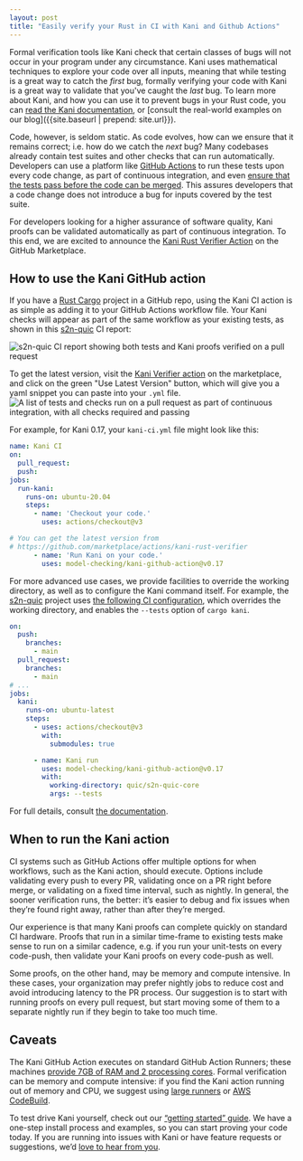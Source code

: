 ```yaml
---
layout: post
title: "Easily verify your Rust in CI with Kani and Github Actions"
---
```


Formal verification tools like Kani check that certain classes of bugs will not occur in your program under any circumstance.
Kani uses mathematical techniques to explore your code over all inputs, meaning that while testing is a great way to catch the *first* bug, formally verifying your code with Kani is a great way to validate that you've caught the *last* bug.
To learn more about Kani, and how you can use it to prevent bugs in your Rust code, you can [read the Kani documentation](https://model-checking.github.io/kani/), or [consult the real-world examples on our blog]({{site.baseurl | prepend: site.url}}).

Code, however, is seldom static.
As code evolves, how can we ensure that it remains correct; i.e. how do we catch the *next* bug?
Many codebases already contain test suites and other checks that can run automatically.
Developers can use a platform like [GitHub Actions](https://github.com/features/actions) to run these tests upon every code change, as part of continuous integration, and even [ensure that the tests pass before the code can be merged](https://docs.github.com/en/repositories/configuring-branches-and-merges-in-your-repository/defining-the-mergeability-of-pull-requests/about-protected-branches#require-status-checks-before-merging).
This assures developers that a code change does not introduce a bug for inputs covered by the test suite.

For developers looking for a higher assurance of software quality, Kani proofs can be validated automatically as part of continuous integration.
To this end, we are excited to announce the [Kani Rust Verifier Action](https://github.com/marketplace/actions/kani-rust-verifier) on the GitHub Marketplace.

## How to use the Kani GitHub action

If you have a [Rust Cargo](https://doc.rust-lang.org/cargo/) project in a GitHub repo, using the Kani CI action is as simple as adding it to your GitHub Actions workflow file.
Your Kani checks will appear as part of the same workflow as your existing tests, as shown in this [s2n-quic](https://github.com/aws/s2n-quic) CI report:

<img src="{{site.baseurl | prepend: site.url}}/assets/images/kani-in-s2n-quic-ci.png" alt="s2n-quic CI report showing both tests and Kani proofs verified on a pull request" />

To get the latest version, visit the [Kani Verifier action](https://github.com/marketplace/actions/kani-rust-verifier) on the marketplace, and click on the green "Use Latest Version" button, which will give you a yaml snippet you can paste into your `.yml` file.
<img src="{{site.baseurl | prepend: site.url}}/assets/images/kani-verifier-action.png" alt="A list of tests and checks run on a pull request as part of continuous integration, with all checks required and passing" />

For example, for Kani 0.17, your `kani-ci.yml` file might look like this:

```yaml
name: Kani CI
on:
  pull_request:
  push:
jobs:
  run-kani:
    runs-on: ubuntu-20.04
    steps:
      - name: 'Checkout your code.'
        uses: actions/checkout@v3

# You can get the latest version from
# https://github.com/marketplace/actions/kani-rust-verifier
      - name: 'Run Kani on your code.'
        uses: model-checking/kani-github-action@v0.17
```

For more advanced use cases, we provide facilities to override the working directory, as well as to configure the Kani command itself.
For example, the [s2n-quic](https://github.com/aws/s2n-quic) project uses [the following CI configuration](https://github.com/aws/s2n-quic/blob/c221530beb37addf81c7ed58461a945750a1b251/.github/workflows/ci.yml#L613), which overrides the working directory, and enables the `--tests` option of `cargo kani`.

```yaml
on:
  push:
    branches:
      - main
  pull_request:
    branches:
      - main
# ...
jobs:
  kani:
    runs-on: ubuntu-latest
    steps:
      - uses: actions/checkout@v3
        with:
          submodules: true

      - name: Kani run
        uses: model-checking/kani-github-action@v0.17
        with:
          working-directory: quic/s2n-quic-core
          args: --tests
```

For full details, consult [the documentation](https://model-checking.github.io/kani/install-github-ci.html).

## When to run the Kani action

CI systems such as GitHub Actions offer multiple options for when workflows, such as the Kani action, should execute.
Options include validating every push to every PR, validating once on a PR right before merge, or validating on a fixed time interval, such as nightly. 
In general, the sooner verification runs, the better: it’s easier to debug and fix issues when they’re found right away, rather than after they’re merged.

Our experience is that many Kani proofs can complete quickly on standard CI hardware.
Proofs that run in a similar time-frame to existing tests make sense to run on a similar cadence, e.g.
if you run your unit-tests on every code-push, then validate your Kani proofs on every code-push as well.

Some proofs, on the other hand, may be memory and compute intensive.
In these cases, your organization may prefer nightly jobs to reduce cost and avoid introducing latency to the PR process.
Our suggestion is to start with running proofs on every pull request, but start moving some of them to a separate nightly run if they begin to take too much time.

## Caveats 

The Kani GitHub Action executes on standard GitHub Action Runners; these machines [provide 7GB of RAM and 2 processing cores](https://docs.github.com/en/actions/using-github-hosted-runners/about-github-hosted-runners#supported-runners-and-hardware-resources).
Formal verification can be memory and compute intensive: if you find the Kani action running out of memory and CPU, we suggest using [large runners](https://docs.github.com/en/actions/using-github-hosted-runners/using-larger-runners) or [AWS CodeBuild](https://aws.amazon.com/codebuild/).

To test drive Kani yourself, check out our [“getting started” guide](https://model-checking.github.io/kani/getting-started.html).
We have a one-step install process and examples, so you can start proving your code today.
If you are running into issues with Kani or have feature requests or suggestions, we’d [love to hear from you](https://github.com/model-checking/kani/issues).
